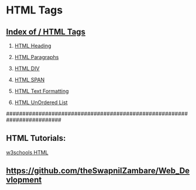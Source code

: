 # HTML Tags


##  <a href="https://theswapnilzambare.github.io/Web_Devlopment/HTML/HTML_Tags/" target="_blank" >Index of / HTML Tags</a>



01. <a href="https://theswapnilzambare.github.io/Web_Devlopment/HTML/HTML_Tags/01_HTML_Headings.html" target="_blank" >HTML Heading</a>


02. <a href="https://theswapnilzambare.github.io/Web_Devlopment/HTML/HTML_Tags/02_HTML_Paragraphs.html" target="_blank" >HTML Paragraphs</a>


03. <a href="https://theswapnilzambare.github.io/Web_Devlopment/HTML/HTML_Tags/03_HTML_DIV_Tag.html" target="_blank" >HTML DIV</a>


04. <a href="https://theswapnilzambare.github.io/Web_Devlopment/HTML/HTML_Tags/04_HTML_SPAN_Tag.html" target="_blank" >HTML SPAN</a>


05. <a href="https://theswapnilzambare.github.io/Web_Devlopment/HTML/HTML_Tags/05_HTML_Text_Formatting.html" target="_blank" >HTML Text Formatting</a>


04. <a href="https://theswapnilzambare.github.io/Web_Devlopment/HTML/HTML_Tags/06_HTML_UnOrdered_List.html" target="_blank" >HTML UnOrdered List</a>







#########################################################################


## HTML Tutorials:
<a href="https://www.w3schools.com/html" target="_blank" >w3schools HTML</a>



## <a href="https://github.com/theSwapnilZambare/Web_Devlopment" target="_blank" >https://github.com/theSwapnilZambare/Web_Devlopment</a> 
